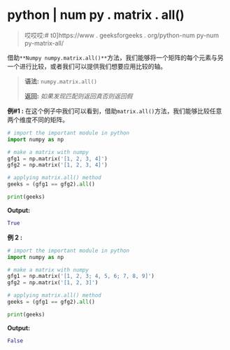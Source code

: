 # python | num py . matrix . all()

> 哎哎哎:# t0]https://www . geeksforgeeks . org/python-num py-num py-matrix-all/

借助`**Numpy numpy.matrix.all()**`方法，我们能够将一个矩阵的每个元素与另一个进行比较，或者我们可以提供我们想要应用比较的轴。

> **语法:** `numpy.matrix.all()`
> 
> **返回:** *如果发现匹配则返回真否则返回假*

**例#1 :**
在这个例子中我们可以看到，借助`matrix.all()`方法，我们能够比较任意两个维度不同的矩阵。

```py
# import the important module in python
import numpy as np

# make a matrix with numpy
gfg1 = np.matrix('[1, 2, 3, 4]')
gfg2 = np.matrix('[1, 2, 3, 4]')

# applying matrix.all() method
geeks = (gfg1 == gfg2).all()

print(geeks)
```

**Output:**

```py
True

```

**例 2 :**

```py
# import the important module in python
import numpy as np

# make a matrix with numpy
gfg1 = np.matrix('[1, 2, 3; 4, 5, 6; 7, 8, 9]')
gfg2 = np.matrix('[1, 2, 3]')

# applying matrix.all() method
geeks = (gfg1 == gfg2).all()

print(geeks)
```

**Output:**

```py
False

```
